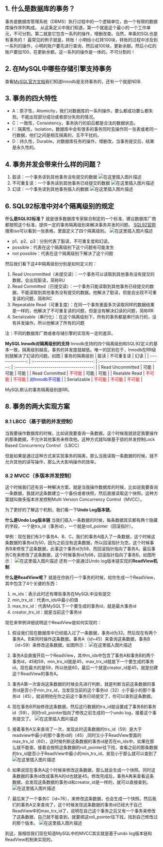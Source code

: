 ## 1. 什么是数据库的事务？
事务是数据库管理系统（DBMS）执行过程中的一个逻辑单位，由一个有限的数据库操作序列构成。
从这条定义中我们知道，第一个就是这个最小的一个工作单元，不可分割。第二就是它包含一系列的操作，增删改查。当然，单条的SQL也是有事务的！
最常见的例子就是，转账！小明给小红转100块，转账的过程中涉及到一系列的操作，小明的账户要先进行查询，然后减100块，更新余额。然后小红的账户要加100，在更新余额。这一系列的操作是一体的。不可分割的！
## 2. 在MySQL中哪些存储引擎支持事务
查看[MySQL官方文档](https://dev.mysql.com/doc/refman/5.7/en/storage-engines.html)我们知道Innodb是支持事务的，还有一个就是NDB.
## 3. 事务的四大特性
- A：原子性，Atomicity，我们对数据库的一系列操作，要么都成功要么都失败。不能出现部分成功或者部分失败的情况。
- C：一致性，Consistency，事务执行的前后都是合法的数据状态。
- I：隔离性，Isolation，数据库中会有很多的事务同时去操作同一张表或者同一行数据，他们之间是相互隔离的，互不干扰的。
- D：持久性，Durable，对数据库任务的操作，增删改，当事务提交后，结果是永久性的。
## 4. 事务并发会带来什么样的问题？
1. 脏读：一个事务读到其他事务没有提交的数据
![在这里插入图片描述](https://img-blog.csdnimg.cn/20201227003426343.png?x-oss-process=image/watermark,type_ZmFuZ3poZW5naGVpdGk,shadow_10,text_aHR0cHM6Ly9ibG9nLmNzZG4ubmV0L3dlaXhpbl80NDk3NTI5MQ==,size_16,color_FFFFFF,t_70#pic_center)
2. 不可重复读：一个事务读到其他事务已经提交的数据
![在这里插入图片描述](https://img-blog.csdnimg.cn/2020122700364870.png?x-oss-process=image/watermark,type_ZmFuZ3poZW5naGVpdGk,shadow_10,text_aHR0cHM6Ly9ibG9nLmNzZG4ubmV0L3dlaXhpbl80NDk3NTI5MQ==,size_16,color_FFFFFF,t_70#pic_center)
3. 幻读：一个事务读到其他事务插入的数据
![在这里插入图片描述](https://img-blog.csdnimg.cn/20201227003708286.png?x-oss-process=image/watermark,type_ZmFuZ3poZW5naGVpdGk,shadow_10,text_aHR0cHM6Ly9ibG9nLmNzZG4ubmV0L3dlaXhpbl80NDk3NTI5MQ==,size_16,color_FFFFFF,t_70#pic_center)
## 6. SQL92标准中对4个隔离级别的规定
**什么是SQL92标准？**
就是很多数据库专家联合制定的一个标准，建议数据库厂商都按照这个标准，提供一定的事务隔离级别来解决事务并发的问题。
[SQL92官网](http://www.contrib.andrew.cmu.edu/~shadow/sql/sql1992.txt)
搜索iso可以看到一张表格，里面定义了四个隔离级别。
![在这里插入图片描述](https://img-blog.csdnimg.cn/20201227141932557.png?x-oss-process=image/watermark,type_ZmFuZ3poZW5naGVpdGk,shadow_10,text_aHR0cHM6Ly9ibG9nLmNzZG4ubmV0L3dlaXhpbl80NDk3NTI5MQ==,size_16,color_FFFFFF,t_70#pic_center)
- p1、p2、p3：分别代表了脏读，不可重复度和幻读。
- possible：代表在这个隔离级别下这个问题有可能发生
- not possible：代表在这个隔离级别下解决了这个问题

然后我们看下这4中隔离级别分别是如何定义的：
1. Read Uncommitted（未提交读）：一个事务可以读取到其他事务没有提交的数据，会出现脏读，简称RU
2. Read Committed（已提交读）：一个事务只能读取到其他事务已经提交的数据，不能读取到其他事务没有提交的数据。他解决了脏读，但是会出现不可重复读的问题，简称RC
3. Repeatable Read（可重复度）：在同一个事务里面多次读取同样的数据结果是一样的，他解决了不可重复读的问题，但是没有解决幻读的问题，简称RR
4. Serializable（串行化）：在这个隔离级别下，所有的事务都是串行执行的，没有并发操作。所以他解决了所有的问题

注：不同的数据库厂商或者存储引擎的实现有一定的差异。

**MySQL Innodb对隔离级别的支持**
Innodb支持的四个隔离级别和SQL92定义的基本一致，隔离级别越高，事务的并发度就越低。唯一的区别在于，Innodb在RR级别就解决了幻读的问题。如图
|  事务的隔离级别  |               脏读                |            不可重复读             |                    幻读                    |
| :--------------: | :-------------------------------: | :-------------------------------: | :----------------------------------------: |
| Read Uncommitted |               可能                |               可能                |                    可能                    |
|  Read Committed  | <font color = 'red'>不可能</font> |               可能                |                    可能                    |
|  Reatable Read   | <font color = 'red'>不可能</font> | <font color = 'red'>不可能</font> | <font color = 'blue'>对Innodb不可能</font> |
|   Serializable   | <font color = 'red'>不可能</font> | <font color = 'red'>不可能</font> |     <font color = 'red'>不可能</font>      |

MySQL默认的事务隔离级别是RR。
## 8. 事务的两大实现方案
### 8.1 LBCC（基于锁的并发控制）
当我要操作数据库的时候，比如说我要查询一条数据，这个时候我就锁定我要操作的那条数据，不允许其他事务来修改他。这种方式就叫做基于锁的并发控制Lock Based Concurrency Control （LBCC）

但是如果是通过这种方式来实现事务的隔离，那么当我读取一条数据的时候，就不允许其他的读写操作，那么大大影响操作的效率。
### 8.2 MVCC（多版本并发控制）
这个时候我们还有另一种解决方案，就是当我操作数据库的时候，比如说我要查询一条数据，我就对这条数建立一个备份或者快照，然后直接读取这个快照。这种方案就叫做多版本并发控制Multi Version Concurrency Control（MVCC）。

为了更好的了解这个机制，我们看一下**Undo Log版本链**。

**什么是Undo Log版本链**
当我们插入一条数据的时候，每条数据其实都有两个隐藏的字段，一个是trx_id（事务id），一个就是roll_pointer（回滚指针）。

举例：现在我们有3个事务A、B、C，我们的事务A插入了一条数据，这个时候这条数据的事务id为50，因为之前没有这条数据，所以回滚指针为空。这个时候事务B来修改了这条数据，此事这个事务id为58，而回滚指针指向了事务A。最后事务C有来修改了这条数据，这个时候事务id为68，回滚指针指向了事务B。如图所示：
![在这里插入图片描述](https://img-blog.csdnimg.cn/20201228013950440.png?x-oss-process=image/watermark,type_ZmFuZ3poZW5naGVpdGk,shadow_10,text_aHR0cHM6Ly9ibG9nLmNzZG4ubmV0L3dlaXhpbl80NDk3NTI5MQ==,size_16,color_FFFFFF,t_70#pic_center)
还有一个是通过Undo log版本链实现的**ReadView机制**

**什么是ReadView呢？**
就是在你执行一个事务的时候，给你生成一个ReadView，其中包含了4个关键的东西：
1. m_ids：表示此时还有哪些事务在MySQL中没有提交
2. min_trx_id：代表m_ids中最小的值
3. max_trx_id：代表MySQL下一个要生成的事务id，就是最大事务id
4. creator_trx_id：就是当前这个事务id

现在来举例详细说明这个ReadView是如何实现的：

1. 假设我们现在数据库中已经插入过了一条数据，事务id为32。然后现在有两个事务A，B来同时操作这条数据。事务A（id=45）来查询这条数据，事务B（id=59）来修改这条数据。如图所示：
![在这里插入图片描述](https://img-blog.csdnimg.cn/20201228160849708.png?x-oss-process=image/watermark,type_ZmFuZ3poZW5naGVpdGk,shadow_10,text_aHR0cHM6Ly9ibG9nLmNzZG4ubmV0L3dlaXhpbl80NDk3NTI5MQ==,size_16,color_FFFFFF,t_70)
2. 事务A会直接开启一个ReadView，其中m_ids中包含了事务A和事务B的两个事务id，45和59，min_trx_id就是45，max_trx_id就是下一个要生成的事务id，现在最大的是59，所以他是60，最后一个就是creator_id是45，就是创建这个ReadView的事务A。

3. 事务A第一次查询这条数据的时候会先进行判断，就是判断当前这条数据的事务id是否小于min_trx_id，当发现当前的这个事务id（32）小于最小的那个事务id（45），就说明他在你之前这个事务已经提交了，你可以查到这条数据。

4. 现在事务B开始修改这条数据，然后这行数据的trx_id就设置成了事务B的事务id（59），同时roll_pointer指向了修改之前生成的一个undo log，接着这个事务提交了。
![在这里插入图片描述](https://img-blog.csdnimg.cn/20201228161209214.png?x-oss-process=image/watermark,type_ZmFuZ3poZW5naGVpdGk,shadow_10,text_aHR0cHM6Ly9ibG9nLmNzZG4ubmV0L3dlaXhpbl80NDk3NTI5MQ==,size_16,color_FFFFFF,t_70)
5. 接着事务A又来查询了一次，发现此时这条数据的trx_id（59）是大于readview中最小的那个事务id的（45）,同时又小于ReadView里面的max_trx_id（60），这时候判断这条数据的事务id是否在m_ids中，如果在那么就不能查。接着会按照这条数据的roll_pointer往下找，查看之前的那条数据的trx_id是否小于ReadView中最小的min_trx_id，发现小于那么就可以查到了
![在这里插入图片描述](https://img-blog.csdnimg.cn/20201228162019539.png?x-oss-process=image/watermark,type_ZmFuZ3poZW5naGVpdGk,shadow_10,text_aHR0cHM6Ly9ibG9nLmNzZG4ubmV0L3dlaXhpbl80NDk3NTI5MQ==,size_16,color_FFFFFF,t_70)
 6. 如果说现在事务A这个时候来修改这条数据，那么就会生成一个快照。同时这条数据的事务id改成事务A的id也就是45。修改完成后，事务A再来查看这条数据，会发现这条数据的事务id和creator_id是一样的，就可以直接查到。
![在这里插入图片描述](https://img-blog.csdnimg.cn/2020122816334234.png?x-oss-process=image/watermark,type_ZmFuZ3poZW5naGVpdGk,shadow_10,text_aHR0cHM6Ly9ibG9nLmNzZG4ubmV0L3dlaXhpbl80NDk3NTI5MQ==,size_16,color_FFFFFF,t_70)
7. 最后来了一个事务C（id=76），来修改这条数据，也会生成一个快照。然后我们的事务A又来查询了，这个时候发现这条数据的事务id已经大于自己ReadView中的max_trx_id了，说明在自己这个事务之后又有一个事务来修改了这条数据，自己就不能查到，就要顺这roll_pointer往下找，找到自己修改过的那个版本。
![在这里插入图片描述](https://img-blog.csdnimg.cn/20201228164455400.png?x-oss-process=image/watermark,type_ZmFuZ3poZW5naGVpdGk,shadow_10,text_aHR0cHM6Ly9ibG9nLmNzZG4ubmV0L3dlaXhpbl80NDk3NTI5MQ==,size_16,color_FFFFFF,t_70)

到这，我相信我们现在知道MySQL中的MVCC其实就是基于undo log版本链和ReadView机制来实现的。